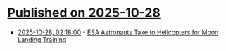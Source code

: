 # [Published on 2025-10-28](index.md)

* [2025-10-28, 02:18:00](https://soylentnews.org/article.pl?sid=25/10/26/122218&from=rss) - [ESA Astronauts Take to Helicopters for Moon Landing Training](https://soylentnews.org/article.pl?sid=25/10/26/122218&from=rss)
